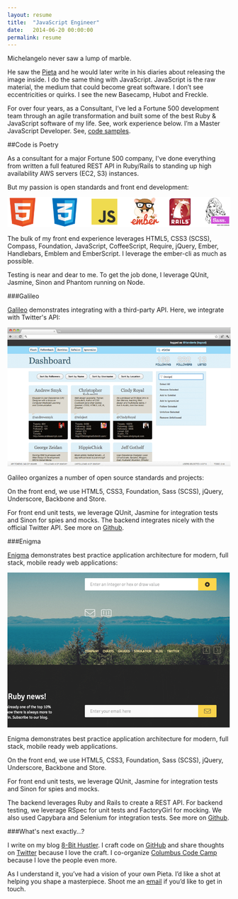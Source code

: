 ```yaml
---
layout: resume
title:  "JavaScript Engineer"
date:   2014-06-20 00:00:00
permalink: resume
---
```


Michelangelo never saw a lump of marble. 

He saw the [Pieta] and he would later write in his diaries about releasing the image inside. I do the same thing with JavaScript. JavaScript is the raw material, the medium that could become great software. I don’t see eccentricities or quirks. I see the new Basecamp, Hubot and Freckle.

For over four years, as a Consultant, I’ve led a Fortune 500 development team through an agile transformation and built some of the best Ruby & JavaScript software of my life. See, work experience below. I’m a Master JavaScript Developer. See, [code samples].

##Code is Poetry

As a consultant for a major Fortune 500 company, I've done everything from written a full featured REST API in Ruby/Rails to standing up high availability AWS servers (EC2, S3) instances.

But my passion is open standards and front end development:

![Capabilities][capabilities]

The bulk of my front end experience leverages HTML5, CSS3 (SCSS), Compass, Foundation, JavaScript, CoffeeScript, Require, jQuery, Ember, Handlebars, Emblem and EmberScript. I leverage the ember-cli as much as possible.

Testing is near and dear to me. To get the job done, I leverage QUnit, Jasmine, Sinon and Phantom running on Node.

###Galileo

[Galileo] demonstrates integrating with a third-party API. Here, we integrate with Twitter's API:

![Galileo][galileo-screenshot]

Galileo organizes a number of open source standards and projects:

On the front end, we use HTML5, CSS3, Foundation, Sass (SCSS), jQuery, Underscore, Backbone and Store.

For front end unit tests, we leverage QUnit, Jasmine for integration tests and Sinon for spies and mocks. The backend integrates nicely with the official Twitter API. See more on [Github][galileo].



###Enigma

[Enigma] demonstrates best practice application architecture for modern, full stack, mobile ready web applications:

![Enigma][enigma-screenshot]

Enigma demonstrates best practice application architecture for modern, full stack, mobile ready web applications.

On the front end, we use HTML5, CSS3, Foundation, Sass (SCSS), jQuery, Underscore, Backbone and Store.

For front end unit tests, we leverage QUnit, Jasmine for integration tests and Sinon for spies and mocks.

The backend leverages Ruby and Rails to create a REST API. For backend testing, we leverage RSpec for unit tests and FactoryGirl for mocking. We also used Capybara and Selenium for integration tests. See more on [Github][enigma].

###What's next exactly...?

I write on my blog [8-Bit Hustler]. I craft code on [GitHub] and share thoughts on [Twitter] because I love the craft. I co-organize [Columbus Code Camp] because I love the people even more. 

As I understand it, you’ve had a vision of your own Pieta. I’d like a shot at helping you shape a masterpiece. Shoot me an [email] if you’d like to get in touch.
 




[Pieta]: http://en.wikipedia.org/wiki/Piet%C3%A0_(Michelangelo)
[code samples]: https://github.com/tiandavis
[8-Bit Hustler]: http://tiandavis.com/posts/javascript-and-the-monomyth/
[GitHub]: https://github.com/tiandavis
[Twitter]: https://twitter.com/tiandavis
[Columbus Code Camp]: http://columbuscodecamp.com/
[email]: mailto:tiandavis@gmail.com
[enigma-screenshot]: /images/engima-screenshot.png "Engima - Ruby/Rails"
[galileo-screenshot]: /images/galileo-screenshot.png "Galileo - JavaScript - Front End"
[capabilities]: /images/capabilities.png "Core Capabilities"
[Galileo]: https://github.com/tiandavis/galileo
[Enigma]: https://github.com/tiandavis/enigma




